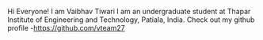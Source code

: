 Hi Everyone!
I am Vaibhav Tiwari
I am an undergraduate student at Thapar Institute of Engineering and Technology, Patiala, India.
Check out my github profile -https://github.com/vteam27
